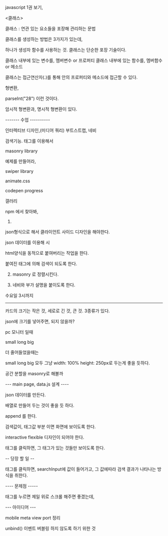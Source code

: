 javascript 1권 보기,


<클래스>

클래스 : 연관 있는 요소들을 포장해 관리하는 문법


클래스를 생성하는 방법은 3가지가 있는데,

하나가 생성자 함수를 사용하는 것. 클래스는 단순한 포장 기술이다.


클래스 내부에 있는 변수를, 멤버변수 or 프로퍼티
클래스 내부에 있는 함수를, 멤버함수 or 메소드

클래스는 접근연산자(.)를 통해 안의 프로퍼티와 메소드에 접근할 수 있다.


형변환,

parseInt("28")  이런 것이다.

암시적 형변환과, 명시적 형변환이 있다.










------- 수업 ----------

인터렉티브 디자인,(미디어 쿼리)
부트스트랩,
네비


검색기능. 태그를 이용해서


masonry library

예제를 만들어라,

swiper library

animate.css

codepen progress

갤러리

npm 에서 찾아봐,

1.

json형식으로 해서 클라이언트 사이드 디자인을 해야한다.

json 데이터를 이용해
시

html양식을 동적으로 붙여버리는 작업을 한다.


붙여진 태그에 의해 검색이 되도록 한다.

2. masonry 로 정렬시킨다.


3. 네비와 부가 설명을 붙이도록 한다.





수요일 3시까지











----------------

카드의 크기는 작은 것, 세로로 긴 것, 큰 것. 3종류가 있다.

json에 크기를 넣어주면, 되지 않을까?



pc 모니터 일때

small long big

더 줄어들었을때는

small long big 모두 그냥 width: 100% height: 250px로 두는게 좋을 듯하다.


공간 분할을 masonry로 해볼까





--- main page, data.js 설계 ----

json 데이터를 만든다.

배열로 만들어 두는 것이 좋을 듯 하다.

append 를 한다.


검색값이, 태그값 부분 이면 화면에 보이도록 한다.

interactive flexible 디자인이 되어야 한다.



태그를 클릭하면, 그 태그가 있는 것들만 보이도록 한다.

-- 당장 할 일 --

태그를 클릭하면, searchInput에 값이 들어가고,
그 값에따라 검색 결과가 나타나는 방식을 취한다.


---- 문제점 -----

태그를 누르면 제일 위로 스크롤 해주면 좋겠는데,





--- 아이디어 ---

mobile meta view port 정리

unbind() 이벤트 버블링 하지 않도록 하기 위한 것














